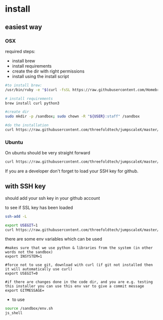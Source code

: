 
# install

## easiest way

### OSX

required steps:

- install brew
- install requirements
- create the dir with right permissions
- install using the install script

```bash
#to install brew:
/usr/bin/ruby -e "$(curl -fsSL https://raw.githubusercontent.com/Homebrew/install/master/install)"

# install requirements
brew install curl python3

#create dir
sudo mkdir -p /sandbox; sudo chown -R "${USER}:staff" /sandbox

#do the installation
curl https://raw.githubusercontent.com/threefoldtech/jumpscaleX/master/install/install.py?$RANDOM > /tmp/install.py;python3 /tmp/install.py
```

### Ubuntu

On ubuntu should be very straight forward

```bash
curl https://raw.githubusercontent.com/threefoldtech/jumpscaleX/master/install/install.py?$RANDOM > /tmp/install.py;python3 /tmp/install.py
```

If you are a developer don't forget to load your SSH key for github.

## with SSH key

should add your ssh key in your github account 

to see if SSL key has been loaded
```bash 
ssh-add -L
``` 

```bash
export USEGIT=1
curl https://raw.githubusercontent.com/threefoldtech/jumpscaleX/master/install/install.py?$RANDOM > /tmp/install.py;python3 /tmp/install.py
```

there are some env variables which can be used
```
#makes sure that we use python & libraries from the system (in other words not the sandbox)
export INSYSTEM=1

#force not to use git, download with curl (if git not installed then it will automatically use curl)
export USEGIT=0

#if there are changes done in the code dir, and you are e.g. testing this installer you can use this env var to give a commit message
export GITMESSAGE=
```

- to use

```bash
source /sandbox/env.sh
js_shell
```

